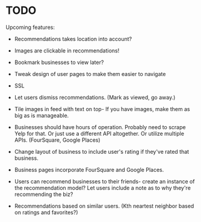 # TODO


Upcoming features:

* Recommendations takes location into account? 

* Images are clickable in recommendations!

* Bookmark businesses to view later?

* Tweak design of user pages to make them easier to navigate

* SSL

* Let users dismiss recommendations. (Mark as viewed, go away.)

* Tile images in feed with text on top- If you have images, make them as big as is manageable.

* Businesses should have hours of operation. Probably need to scrape Yelp for that. Or just use a different API altogether. Or utilize multiple APIs. (FourSquare, Google Places)

* Change layout of business to include user's rating if they've rated that business.

* Business pages incorporate FourSquare and Google Places.

* Users can recommend businesses to their friends- create an instance of the recommendation model? Let users include a note as to why they're recommending the biz?

* Recommendations based on similar users. (Kth neartest neighbor based on ratings and favorites?)



